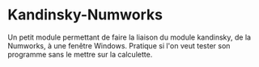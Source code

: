 # Kandinsky-Numworks
Un petit module permettant de faire la liaison du module kandinsky, de la Numworks, à une fenêtre Windows. Pratique si l'on veut tester son programme sans le mettre sur la calculette.

